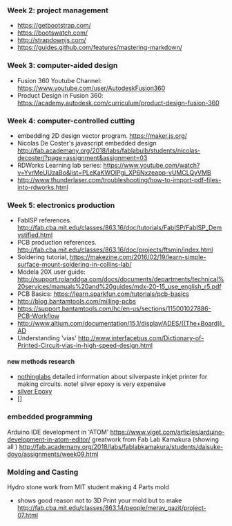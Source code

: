 
### Week 2: project management
* https://getbootstrap.com/
* https://bootswatch.com/
* http://strapdownjs.com/
* https://guides.github.com/features/mastering-markdown/

### Week 3: computer-aided design
* Fusion 360 Youtube Channel: https://www.youtube.com/user/AutodeskFusion360
* Product Design in Fusion 360: https://academy.autodesk.com/curriculum/product-design-fusion-360

### Week 4: computer-controlled cutting
* embedding 2D design vector program. https://maker.js.org/
* Nicolas De Coster's javascript embedded design http://fab.academany.org/2018/labs/fablabulb/students/nicolas-decoster/?page=assignment&assignment=03
* RDWorks Learning lab series: https://www.youtube.com/watch?v=YvrMeUUzaBo&list=PLeKaKWOIPgi_XP6Nxzeapp-vUMCLQyVMB
* http://www.thunderlaser.com/troubleshooting/how-to-import-pdf-files-into-rdworks.html


### Week 5: electronics production
* FabISP references. http://fab.cba.mit.edu/classes/863.16/doc/tutorials/FabISP/FabISP_Demystified.html
* PCB production references. http://fab.cba.mit.edu/classes/863.16/doc/projects/ftsmin/index.html
* Soldering tutorial, https://makezine.com/2016/02/19/learn-simple-surface-mount-soldering-in-collins-lab/
* Modela 20X user guide: http://support.rolanddga.com/docs/documents/departments/technical%20services/manuals%20and%20guides/mdx-20-15_use_english_r5.pdf
* PCB Basics: https://learn.sparkfun.com/tutorials/pcb-basics
* http://blog.bantamtools.com/milling-pcbs
* https://support.bantamtools.com/hc/en-us/sections/115001027886-PCB-Workflow
* http://www.altium.com/documentation/15.1/display/ADES/((The+Board))_AD
* Understanding 'vias' http://www.interfacebus.com/Dictionary-of-Printed-Circuit-vias-in-high-speed-design.html
#### new methods research
* [nothinglabs](http://www.nothinglabs.com/no-etch-circuit-boards-on-your-laser-printer/) detailed information about silverpaste inkjet printer for making circuits. note! silver epoxy is very expensive
* [silver Epoxy](https://www.amazon.com/s/ref=nb_sb_noss?url=search-alias%3Daps&field-keywords=AA-DUCT+AD1)
* []



### embedded programming
Arduino IDE development in 'ATOM' https://www.viget.com/articles/arduino-development-in-atom-editor/
greatwork from Fab Lab Kamakura (showing all )
http://fab.academany.org/2018/labs/fablabkamakura/students/daisuke-doyo/assignments/week09.html

### Molding and Casting
Hydro stone work from MIT student making 4 Parts mold 
- shows good reason not to 3D Print your mold but to make
http://fab.cba.mit.edu/classes/863.14/people/merav_gazit/project-07.html
